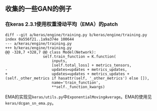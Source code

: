 ## 收集的一些GAN的例子

[1]: https://github.com/bojone/gan
[2]: https://github.com/eriklindernoren/Keras-GAN


### 在keras 2.3.1使用权重滑动平均（EMA）的patch

```
diff --git a/keras/engine/training.py b/keras/engine/training.py
index 0a556f21..1a9a374e 100644
--- a/keras/engine/training.py
+++ b/keras/engine/training.py
@@ -328,7 +328,7 @@ class Model(Network):
                 self.train_function = K.function(
                     inputs,
                     [self.total_loss] + metrics_tensors,
-                    updates=updates + metrics_updates,
+                    updates=updates + metrics_updates + (self._other_metrics if hasattr(self, '_other_metrics') else []),
                     name='train_function',
                     **self._function_kwargs)
```

EMA的实现见```keras/utils.py```中```ExponentialMovingAverage```。EMA的使用见```keras/dcgan_sn_ema.py```。
